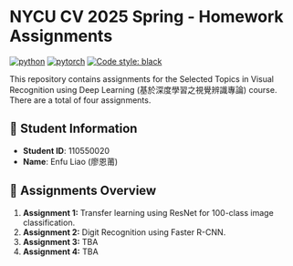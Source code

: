 # NYCU CV 2025 Spring - Homework Assignments

[![python](https://img.shields.io/badge/Python-3.12-3776AB.svg?style=flat&logo=python&logoColor=white)](https://www.python.org)
[![pytorch](https://img.shields.io/badge/PyTorch-2.6.0-EE4C2C.svg?style=flat&logo=pytorch)](https://pytorch.org)
[![Code style: black](https://img.shields.io/badge/code%20style-black-000000.svg)](https://github.com/psf/black)

This repository contains assignments for the Selected Topics in Visual Recognition using Deep Learning (基於深度學習之視覺辨識專論) course. There are a total of four assignments.

## 🪪 Student Information
- **Student ID**: 110550020  
- **Name**: Enfu Liao (廖恩莆)  

## 📌 Assignments Overview

1. **Assignment 1:** Transfer learning using ResNet for 100-class image classification.
2. **Assignment 2:** Digit Recognition using Faster R-CNN.
3. **Assignment 3:** TBA
4. **Assignment 4:** TBA
